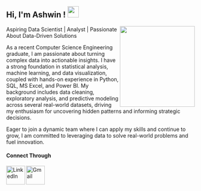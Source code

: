 <h2> Hi, I'm Ashwin ! <img src="https://cdn-icons-png.flaticon.com/512/3041/3041320.png"  width=30> </h2>

<img align='right' src="https://cdn.dribbble.com/users/1107512/screenshots/3997677/_g.gif" height=215 width=200>

Aspiring Data Scientist | Analyst | Passionate About Data-Driven Solutions

As a recent Computer Science Engineering graduate, I am passionate about turning complex data into actionable insights. I have a strong foundation in statistical analysis, machine learning, and data visualization, coupled with hands-on experience in Python, SQL, MS Excel, and Power BI. My background includes data cleaning, exploratory analysis, and predictive modeling across several real-world datasets, driving my enthusiasm for uncovering hidden patterns and informing strategic decisions.

Eager to join a dynamic team where I can apply my skills and continue to grow, I am committed to leveraging data to solve real-world problems and fuel innovation.


<h4>Connect Through</h4>


<a href="https://www.linkedin.com/in/ashwinbaalaji/">
  <img align="left" alt="LinkedIn" src="https://img.icons8.com/plasticine/2x/linkedin.png" width=50/>
</a>

<a href="mailto:ashwinbaalaji2002@gmail.com">
  <img align="left" alt="Gmail" src="https://img.icons8.com/plasticine/344/gmail.png" width=50/>
</a>
